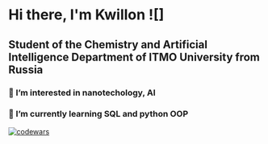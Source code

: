 # Hi there, I'm **Kwillon** ![]
## Student of the Chemistry and Artificial Intelligence Department of ITMO University from Russia
###  👀 I’m interested in nanotechology, AI
###  🌱 I’m currently learning SQL and python OOP

[![codewars](https://www.codewars.com/users/kwillon/badges/small)](https://www.codewars.com/users/kwillon) 
